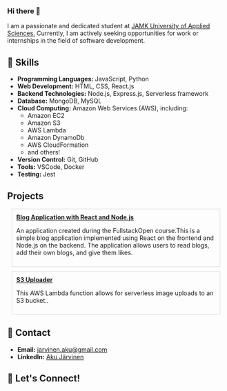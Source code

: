 ### Hi there 👋

I am a passionate and dedicated student at [JAMK University of Applied Sciences.](https://www.jamk.fi/en) Currently, I am actively seeking opportunities for work or internships in the field of software development.

## 🔧 Skills

- **Programming Languages:** JavaScript, Python
- **Web Development:** HTML, CSS, React.js
- **Backend Technologies:** Node.js, Express.js, Serverless framework
- **Database:** MongoDB, MySQL
- **Cloud Computing:** Amazon Web Services (AWS), including:
  - Amazon EC2
  - Amazon S3
  - AWS Lambda
  - Amazon DynamoDb
  - AWS CloudFormation
  - and others!
- **Version Control:** Git, GitHub
- **Tools:** VSCode, Docker
- **Testing:** Jest

## Projects
<div style="border: 1px solid #ddd; padding: 10px; margin: 10px;">
  <strong><a href="https://github.com/Akunen/Blog-fullstack/tree/main">Blog Application with React and Node.js</a></strong>
  <p>An application created during the FullstackOpen course.This is a simple blog application implemented using React on the frontend and Node.js on the backend. The application allows users to read blogs, add their own blogs, and give them likes.</p>
</div>

<div style="border: 1px solid #ddd; padding: 10px; margin: 10px;">
  <strong><a href="https://github.com/Akunen/aws-s3-uploader/tree/main">S3 Uploader</a></strong>
  <p>This AWS Lambda function allows for serverless image uploads to an S3 bucket..</p>
</div>

## 📧 Contact

- **Email:** jarvinen.aku@gmail.com
- **LinkedIn:** [Aku Järvinen](https://www.linkedin.com/in/aku-j%C3%A4rvinen-23538a1b7/)

## 🤝 Let's Connect!
